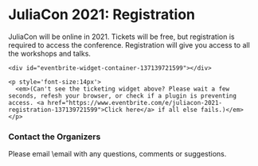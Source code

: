 # JuliaCon 2021: Registration

JuliaCon will be online in 2021.
Tickets will be free, but registration is required to access the conference.
Registration will give you access to all the workshops and talks.

~~~
<div id="eventbrite-widget-container-137139721599"></div>

<p style='font-size:14px'>
  <em>(Can't see the ticketing widget above? Please wait a few seconds, refesh your browser, or check if a plugin is preventing access. <a href="https://www.eventbrite.com/e/juliacon-2021-registration-137139721599">Click here</a> if all else fails.)</em>
</p>
~~~

### Contact the Organizers

Please email \email with any questions, comments or suggestions.
